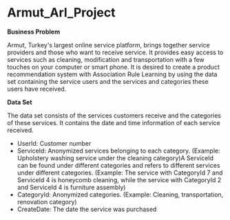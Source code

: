 # Armut_Arl_Project

**Business Problem**

Armut, Turkey's largest online service platform, brings together service providers and those who want to receive service. It provides easy access to services such as cleaning, modification and transportation with a few touches on your computer or smart phone. It is desired to create a product recommendation system with Association Rule Learning by using the data set containing the service users and the services and categories these users have received.

**Data Set**

The data set consists of the services customers receive and the categories of these services. It contains the date and time information of each service received.

* UserId: Customer number
* ServiceId: Anonymized services belonging to each category. (Example: Upholstery washing service under the cleaning category)A ServiceId can be found under different categories and refers to different services under different categories. (Example: The service with CategoryId 7 and ServiceId 4 is honeycomb cleaning, while the service with CategoryId 2 and ServiceId 4 is furniture assembly)
* CategoryId: Anonymized categories. (Example: Cleaning, transportation, renovation category)
* CreateDate: The date the service was purchased
